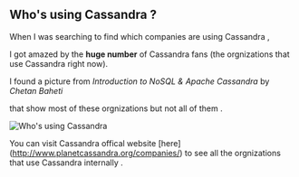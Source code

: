 
## Who's using Cassandra ?

When I was searching to find which companies are using Cassandra , 

I got amazed by the **huge number** of Cassandra fans (the orgnizations that use Cassandra right now). 

I found a picture from *Introduction to NoSQL & Apache Cassandra* by *Chetan Baheti*

that show most of these orgnizations but not all of them .


![Who's using Cassandra](https://cloud.githubusercontent.com/assets/14142983/11412762/d2429894-939d-11e5-9301-4a4c558f3e71.jpg "This picture from Introduction to NoSQL & Apache Cassandra  by chetan.baheti")


You can visit Cassandra offical website [here] (http://www.planetcassandra.org/companies/) to see all the orgnizations that use Cassandra internally .
